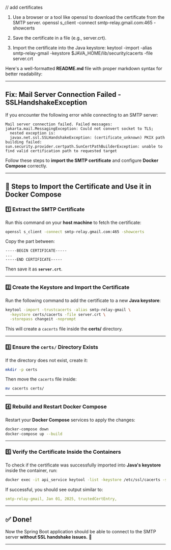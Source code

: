 
// add certificates

1) Use a browser or a tool like openssl to download the certificate from the SMTP server.
openssl s_client -connect smtp-relay.gmail.com:465 -showcerts

2) Save the certificate in a file (e.g., server.crt).
3) Import the certificate into the Java keystore:
keytool -import -alias smtp-relay-gmail -keystore $JAVA_HOME/lib/security/cacerts -file server.crt

Here's a well-formatted **README.md** file with proper markdown syntax for better readability:

---

## **Fix: Mail Server Connection Failed - SSLHandshakeException**

If you encounter the following error while connecting to an SMTP server:

```
Mail server connection failed. Failed messages: jakarta.mail.MessagingException: Could not convert socket to TLS;
  nested exception is:
  javax.net.ssl.SSLHandshakeException: (certificate_unknown) PKIX path building failed: sun.security.provider.certpath.SunCertPathBuilderException: unable to find valid certification path to requested target
```

Follow these steps to **import the SMTP certificate** and configure **Docker Compose** correctly.

---

## **📌 Steps to Import the Certificate and Use it in Docker Compose**

### **1️⃣ Extract the SMTP Certificate**
Run this command on your **host machine** to fetch the certificate:

```sh
openssl s_client -connect smtp-relay.gmail.com:465 -showcerts
```

Copy the part between:
```
-----BEGIN CERTIFICATE-----
...
-----END CERTIFICATE-----
```
Then save it as **`server.crt`**.

---

### **2️⃣ Create the Keystore and Import the Certificate**
Run the following command to add the certificate to a new **Java keystore**:

```sh
keytool -import -trustcacerts -alias smtp-relay-gmail \
  -keystore certs/cacerts -file server.crt \
  -storepass changeit -noprompt
```

This will create a `cacerts` file inside the **certs/** directory.

---

### **3️⃣ Ensure the `certs/` Directory Exists**
If the directory does not exist, create it:

```sh
mkdir -p certs
```

Then move the `cacerts` file inside:

```sh
mv cacerts certs/
```

---

### **4️⃣ Rebuild and Restart Docker Compose**
Restart your **Docker Compose** services to apply the changes:

```sh
docker-compose down
docker-compose up --build
```

---

### **5️⃣ Verify the Certificate Inside the Containers**
To check if the certificate was successfully imported into **Java's keystore** inside the container, run:

```sh
docker exec -it api_service keytool -list -keystore /etc/ssl/cacerts -storepass changeit | grep smtp-relay-gmail
```

If successful, you should see output similar to:

```yaml
smtp-relay-gmail, Jan 01, 2025, trustedCertEntry,
```

---

## **✅ Done!**
Now the Spring Boot application should be able to connect to the SMTP server **without SSL handshake issues.** 🎉

---
